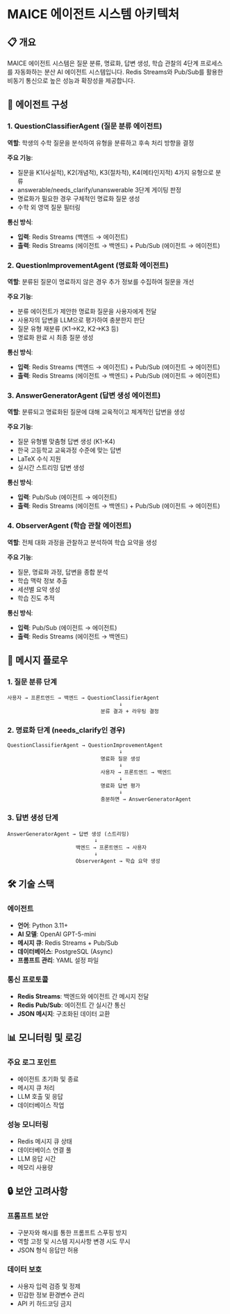 # MAICE 에이전트 시스템 아키텍처

## 📋 개요

MAICE 에이전트 시스템은 질문 분류, 명료화, 답변 생성, 학습 관찰의 4단계 프로세스를 자동화하는 분산 AI 에이전트 시스템입니다. Redis Streams와 Pub/Sub를 활용한 비동기 통신으로 높은 성능과 확장성을 제공합니다.

## 🤖 에이전트 구성

### 1. QuestionClassifierAgent (질문 분류 에이전트)

**역할**: 학생의 수학 질문을 분석하여 유형을 분류하고 후속 처리 방향을 결정

**주요 기능**:
- 질문을 K1(사실적), K2(개념적), K3(절차적), K4(메타인지적) 4가지 유형으로 분류
- answerable/needs_clarify/unanswerable 3단계 게이팅 판정
- 명료화가 필요한 경우 구체적인 명료화 질문 생성
- 수학 외 영역 질문 필터링

**통신 방식**:
- **입력**: Redis Streams (백엔드 → 에이전트)
- **출력**: Redis Streams (에이전트 → 백엔드) + Pub/Sub (에이전트 → 에이전트)

### 2. QuestionImprovementAgent (명료화 에이전트)

**역할**: 분류된 질문이 명료하지 않은 경우 추가 정보를 수집하여 질문을 개선

**주요 기능**:
- 분류 에이전트가 제안한 명료화 질문을 사용자에게 전달
- 사용자의 답변을 LLM으로 평가하여 충분한지 판단
- 질문 유형 재분류 (K1→K2, K2→K3 등)
- 명료화 완료 시 최종 질문 생성

**통신 방식**:
- **입력**: Redis Streams (백엔드 → 에이전트) + Pub/Sub (에이전트 → 에이전트)
- **출력**: Redis Streams (에이전트 → 백엔드) + Pub/Sub (에이전트 → 에이전트)

### 3. AnswerGeneratorAgent (답변 생성 에이전트)

**역할**: 분류되고 명료화된 질문에 대해 교육적이고 체계적인 답변을 생성

**주요 기능**:
- 질문 유형별 맞춤형 답변 생성 (K1-K4)
- 한국 고등학교 교육과정 수준에 맞는 답변
- LaTeX 수식 지원
- 실시간 스트리밍 답변 생성

**통신 방식**:
- **입력**: Pub/Sub (에이전트 → 에이전트)
- **출력**: Redis Streams (에이전트 → 백엔드) + Pub/Sub (에이전트 → 에이전트)

### 4. ObserverAgent (학습 관찰 에이전트)

**역할**: 전체 대화 과정을 관찰하고 분석하여 학습 요약을 생성

**주요 기능**:
- 질문, 명료화 과정, 답변을 종합 분석
- 학습 맥락 정보 추출
- 세션별 요약 생성
- 학습 진도 추적

**통신 방식**:
- **입력**: Pub/Sub (에이전트 → 에이전트)
- **출력**: Redis Streams (에이전트 → 백엔드)

## 🔄 메시지 플로우

### 1. 질문 분류 단계
```
사용자 → 프론트엔드 → 백엔드 → QuestionClassifierAgent
                                    ↓
                              분류 결과 + 라우팅 결정
```

### 2. 명료화 단계 (needs_clarify인 경우)
```
QuestionClassifierAgent → QuestionImprovementAgent
                                    ↓
                              명료화 질문 생성
                                    ↓
                              사용자 → 프론트엔드 → 백엔드
                                    ↓
                              명료화 답변 평가
                                    ↓
                              충분하면 → AnswerGeneratorAgent
```

### 3. 답변 생성 단계
```
AnswerGeneratorAgent → 답변 생성 (스트리밍)
                            ↓
                      백엔드 → 프론트엔드 → 사용자
                            ↓
                      ObserverAgent → 학습 요약 생성
```

## 🛠️ 기술 스택

### 에이전트
- **언어**: Python 3.11+
- **AI 모델**: OpenAI GPT-5-mini
- **메시지 큐**: Redis Streams + Pub/Sub
- **데이터베이스**: PostgreSQL (Async)
- **프롬프트 관리**: YAML 설정 파일

### 통신 프로토콜
- **Redis Streams**: 백엔드와 에이전트 간 메시지 전달
- **Redis Pub/Sub**: 에이전트 간 실시간 통신
- **JSON 메시지**: 구조화된 데이터 교환

## 📊 모니터링 및 로깅

### 주요 로그 포인트
- 에이전트 초기화 및 종료
- 메시지 큐 처리
- LLM 호출 및 응답
- 데이터베이스 작업

### 성능 모니터링
- Redis 메시지 큐 상태
- 데이터베이스 연결 풀
- LLM 응답 시간
- 메모리 사용량

## 🔒 보안 고려사항

### 프롬프트 보안
- 구분자와 해시를 통한 프롬프트 스푸핑 방지
- 역할 고정 및 시스템 지시사항 변경 시도 무시
- JSON 형식 응답만 허용

### 데이터 보호
- 사용자 입력 검증 및 정제
- 민감한 정보 환경변수 관리
- API 키 하드코딩 금지
